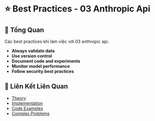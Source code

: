 # ⭐ Best Practices - 03 Anthropic Api

## 🎯 Tổng Quan

Các best practices khi làm việc với 03 anthropic api.

- **Always validate data**
- **Use version control**
- **Document code and experiments**
- **Monitor model performance**
- **Follow security best practices**

## 🔗 Liên Kết Liên Quan

- [Theory](./THEORY_03_anthropic_api.md)
- [Implementation](./IMPLEMENTATION_03_anthropic_api.md)
- [Code Examples](./CODE_EXAMPLES_03_anthropic_api.md)
- [Complex Problems](./COMPLEX_PROBLEMS.md)
